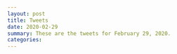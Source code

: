 ```yaml
---
layout: post
title: Tweets
date: 2020-02-29
summary: These are the tweets for February 29, 2020.
categories:
---
```


